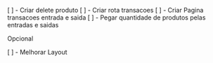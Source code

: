 [ ] - Criar delete produto
[ ] - Criar rota transacoes
[ ] - Criar Pagina transacoes entrada e saida
[ ] - Pegar quantidade de produtos pelas entradas e saidas

Opcional

[ ] - Melhorar Layout